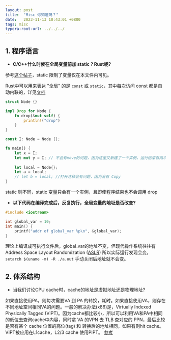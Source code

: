 ```yaml
---
layout: post
title:  "Misc 你知道吗？"
date:   2023-11-13 10:43:01 +0800
tags: misc
typora-root-url: ../../../
---
```




## 1. 程序语言

* **C/C++什么时候在全局变量前加 static ? Rust呢?**

参考[这个帖子](https://stackoverflow.com/questions/2271902/static-vs-global)，static 限制了变量仅在本文件内可见。

Rust中可以用来表达 "全局" 的是 ```const``` 或 ```static```，其中每次访问 const 都是自动内联的，详见[文档](https://doc.rust-lang.org/1.30.0/book/first-edition/const-and-static.html)

```rust
struct Node {}

impl Drop for Node {
    fn drop(&mut self) {
        println!("drop")
    }
}

const I: Node = Node {};

fn main() {
    let x = I;
    let mut y = I; // 不会有move的问题，因为这里又新建了一个实例，运行结束有两次drop
    
    let local = Node{};
    let a = local;
    // let b = local; //打开注释会有问题，因为没有 Copy 
}
```

static 则不同，static 变量只会有一个实例，且即使程序结束也不会调用 drop



* **以下代码在编译完成后，反复执行，全局变量的地址是否改变?**

```c++
#include <iostream>

int global_var = 10;
int main() {
    printf("addr of global_var %p\n", &global_var);
}
```

理论上编译成可执行文件后，global_var的地址不变，但现代操作系统往往有Address Space Layout Randomization ([ASLR](https://en.wikipedia.org/wiki/Address_space_layout_randomization)) 所以实际运行发现会变，```setarch $(uname -m) -R ./a.out``` 手动关闭后地址就不会变。 





## 2. 体系结构

* 当我们讨论CPU cache时，cache的地址是虚拟地址还是物理地址?

如果直接使用PA，则每次需要VA 到 PA 的转换，耗时。如果直接使用VA，则存在不同地址空间相同VA的问题。一般的解决办法(x86)是，Virtually Indexed Physically Tagged (VIPT)。因为cache都比较小，所以可以利用VA和PA中相同的低位去查询cache中内容，同时拿 VA 的VPN 去 TLB 查对应的 PPN，最后比较是否有某个 cache 位置的高位(tag) 和 转换后的地址相同，如果有则hit cache。 VIPT被应用在L1cache，L2/3 cache 使用PIPT。 [参考](https://stackoverflow.com/questions/19039280/physical-or-virtual-addressing-is-used-in-processors-x86-x86-64-for-caching-in-t)